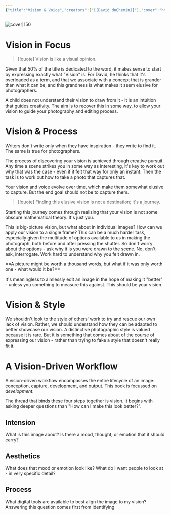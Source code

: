 ```yaml
---
{"title":"Vision & Voice","creators":["[[David duChemin]]"],"cover":"https://www.peachpit.com/ShowCover.aspx?isbn=0321670094","status":"reading","owned":true,"started":"2024-11-19","finished":"","isbn":9780321670090,"rating":null,"dg-publish":true,"dg-note-icon":"book","permalink":"/Books/Vision & Voice - David duChemin/","dgPassFrontmatter":true,"noteIcon":"book","created":"2024-11-19T23:17:25.500+09:00"}
---
```



![cover|150](https://www.peachpit.com/ShowCover.aspx?isbn=0321670094)

# Vision in Focus

>[!quote] Vision is like a visual opinion.

Given that 50% of the title is dedicated to the word, it makes sense to start by expressing exactly what "Vision" is. For David, he thinks that it's overloaded as a term, and that we associate with a concept that is grander than what it can be, and this grandness is what makes it seem elusive for photographers.

A child does not understand their vision to draw from it - it is an intuition that guides creativity. The aim is to recover this in some way, to allow your vision to guide your photography and editing process.

# Vision & Process

Writers don't write only when they have inspiration - they write to find it. The same is true for photographers.

The process of discovering your vision is achieved through creative pursuit. Any time a scene strikes you in some way as interesting, it's key to work out why that was the case - even if it felt that way for only an instant. Then the task is to work out how to take a photo that captures that.

Your vision and voice evolve over time, which make them somewhat elusive to capture. But the end goal should not be to capture them.

>[!quote] Finding this elusive vision is not a destination; it's a journey.

Starting this journey comes through realising that your vision is not some obscure mathematical theory. It's just you.

This is big-picture vision, but what about in individual images? How can we apply our vision to a single frame? This can be a much harder task, especially given the multitude of options available to us in making the photograph, both before and after pressing the shutter. So don't worry about the options - ask why it is you were drawn to the scene. No, don't ask, interrogate. Work hard to understand why you felt drawn in.

==A picture might be worth a thousand words, but what if it was only worth one - what would it be?==<!--note: Feels like a really important message to remember.-->

It's meaningless to aimlessly edit an image in the hope of making it "better" - unless you something to measure this against. This should be your vision.

# Vision & Style
We shouldn't look to the style of others' work to try and rescue our own lack of vision. Rather, we should understand how they can be adapted to better showcase our vision. A distinctive photographic style is valued because it is rare. But it is something that comes about of the course of expressing our vision - rather than trying to fake a style that doesn't really fit it.

# A Vision-Driven Workflow
A vision-driven workflow encompasses the entire lifecycle of an image: conception, capture, development, and output. This book is focussed on *development*.

The thread that binds these four steps together is vision. It begins with asking deeper questions than "How can I make this look better?".

## Intension
What is this image about? Is there a mood, thought, or emotion that it should carry?

## Aesthetics
What does that mood or emotion look like? What do I want people to look at - in very specific detail?

## Process
What digital tools are available to best align the image to my vision?
Answering this question comes first from identifying 